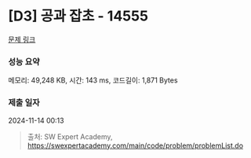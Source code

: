 # [D3] 공과 잡초 - 14555 

[문제 링크](https://swexpertacademy.com/main/code/problem/problemDetail.do?contestProbId=AYGtoa3qARcDFARC) 

### 성능 요약

메모리: 49,248 KB, 시간: 143 ms, 코드길이: 1,871 Bytes

### 제출 일자

2024-11-14 00:13



> 출처: SW Expert Academy, https://swexpertacademy.com/main/code/problem/problemList.do
